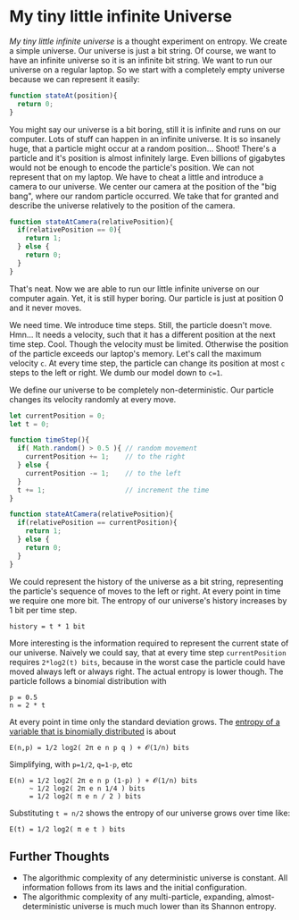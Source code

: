 # My tiny little infinite Universe

*My tiny little infinite universe* is a thought experiment on entropy. We create a simple universe. Our universe is just a bit string. Of course, we want to have an infinite universe so it is an infinite bit string. We want to run our universe on a regular laptop. So we start with a completely empty universe because we can represent it easily:

```javascript
function stateAt(position){
  return 0;
}
```

You might say our universe is a bit boring, still it is infinite and runs on our computer. Lots of stuff can happen in an infinite universe. It is so insanely huge, that a particle might occur at a random position... Shoot! There's a particle and it's position is almost infinitely large. Even billions of gigabytes would not be enough to encode the particle's position. We can not represent that on my laptop. 
We have to cheat a little and introduce a camera to our universe. 
We center our camera at the position of the "big bang", where our random particle occurred.
We take that for granted and describe the universe relatively to the position of the camera.

```javascript
function stateAtCamera(relativePosition){
  if(relativePosition == 0){
    return 1;
  } else {
    return 0;
  }
}
```

That's neat. Now we are able to run our little infinite universe on our computer again. Yet, it is still hyper boring. Our particle is just at position 0 and it never moves. 

We need time. We introduce time steps. Still, the particle doesn't move. Hmn... It needs a velocity, such that it has a different position at the next time step. Cool. Though the velocity must be limited. Otherwise the position of the particle exceeds our laptop's memory. Let's call the maximum velocity `c`.  At every time step, the particle can change its position at most `c` steps to the left or right. We dumb our model down to `c=1`.

We define our universe to be completely non-deterministic. Our particle changes its velocity randomly at every move.

```javascript
let currentPosition = 0;
let t = 0;

function timeStep(){
  if( Math.random() > 0.5 ){ // random movement 
    currentPosition += 1;    // to the right 
  } else {
    currentPosition -= 1;    // to the left
  }
  t += 1;                    // increment the time
}

function stateAtCamera(relativePosition){
  if(relativePosition == currentPosition){
    return 1;
  } else {
    return 0;
  }
}
```

We could represent the history of the universe as a bit string, representing the particle's sequence of moves to the left or right. At every point in time we require one more bit. The entropy of our universe's history increases by 1 bit per time step.
```
history = t * 1 bit
```

More interesting is the information required to represent the current state of our universe. Naively we could say, that at every time step `currentPosition` requires `2*log2(t) bits`, because in the worst case the particle could have moved always left or always right. The actual entropy is lower though. The particle follows a binomial distribution with 
```
p = 0.5 
n = 2 * t
```
At every point in time only the standard deviation grows. The [entropy of a variable that is binomially distributed](https://math.stackexchange.com/questions/244455/entropy-of-a-binomial-distribution) is about

```
E(n,p) = 1/2 log2( 2π e n p q ) + 𝓞(1/n) bits
```

Simplifying, with `p=1/2`, `q=1-p`, etc
```
E(n) = 1/2 log2( 2π e n p (1-p) ) + 𝓞(1/n) bits
     ~ 1/2 log2( 2π e n 1/4 ) bits
     = 1/2 log2( π e n / 2 ) bits
```

Substituting `t = n/2` shows the entropy of our universe grows over time like:
```
E(t) = 1/2 log2( π e t ) bits
```




## Further Thoughts 
- The algorithmic complexity of any deterministic universe is constant. All information follows from its laws and the initial configuration.
- The algorithmic complexity of any multi-particle, expanding, almost-deterministic universe is much much lower than its Shannon entropy. 
